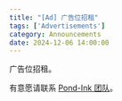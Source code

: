 ```yaml
---
title: "[Ad] 广告位招租"
tags: ['Advertisements']
category: Announcements
date: 2024-12-06 14:00:00
---
```


广告位招租。

有意愿请联系 [Pond-Ink 团队](mailto:pindonk@outlook.com)。